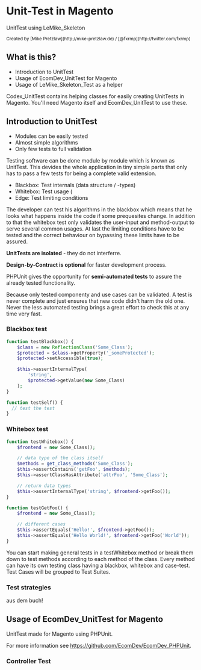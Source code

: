 # Unit-Test in Magento

UnitTest using LeMike_Skeleton

<small>
    Created by [Mike Pretzlaw](http://mike-pretzlaw.de) / [@fxrmp](http://twitter.com/fxrmp)
</small>


## What is this?

- Introduction to UnitTest
- Usage of EcomDev_UnitTest for Magento
- Usage of LeMike_Skeleton_Test as a helper

<aside class="notes">
    Codex_UnitTest contains helping classes for easily creating UnitTests in Magento.
    You'll need Magento itself and EcomDev_UnitTest to use these.
</aside>



## Introduction to UnitTest

- Modules can be easily tested
- Almost simple algorithms
- Only few tests to full validation

<aside class="notes">
    Testing software can be done module by module which is known as UnitTest.
    This devides the whole application in tiny simple parts that only has to pass a few tests for being a complete
    valid extension.
</aside>


- Blackbox: Test internals (data structure / -types)
- Whitebox: Test usage (
- Edge: Test limiting conditions

<aside class="notes">
    The developer can test his algorithms in the blackbox which means that he looks what happens inside the code
    if some prequesites change.
    In addition to that the whitebox test only validates the user-input and method-output to serve several common
    usages.
    At last the limiting conditions have to be tested and the correct behaviour on bypassing these limits have to be
    assured.
</aside>


**UnitTests are isolated** - they do not interferre.

**Design-by-Contract is optional** for faster development process.

PHPUnit gives the opportunity for **semi-automated tests** to assure the already tested functionality.
<aside class="notes">
    Because only tested componenty and use cases can be validated.
    A test is never complete and just ensures that new code didn't harm the old one.
    Never the less automated testing brings a great effort to check this at any time very fast.
</aside>


### Blackbox test

```php
function testBlackbox() {
    $class = new ReflectionClass('Some_Class');
    $protected = $class->getProperty('_someProtected');
    $protected->setAccessible(true);

    $this->assertInternalType(
        'string',
        $protected->getValue(new Some_Class)
    );
}
```

```php
function testSelf() {
  // test the test
}
```


### Whitebox test

```php
function testWhitebox() {
    $frontend = new Some_Class();

    // data type of the class itself
    $methods = get_class_methods('Some_Class');
    $this->assertContains('getFoo', $methods);
    $this->assertClassHasAttribute('attrFoo', 'Some_Class');

    // return data types
    $this->assertInternalType('string', $frontend->getFoo());
}
```

```php
function testGetFoo() {
    $frontend = new Some_Class();

    // different cases
    $this->assertEquals('Hello!', $frontend->getFoo());
    $this->assertEquals('Hello World!', $frontend->getFoo('World'));
}
```

<aside class="notes">
    You can start making general tests in a testWhitebox method or break them down to test methods according to
    each method of the class.
    Every method can have its own testing class having a blackbox, whitebox and case-test.
    Test Cases will be grouped to Test Suites.
</aside>


### Test strategies

<aside class="notes">
    aus dem buch!
</aside>



## Usage of EcomDev_UnitTest for Magento

UnitTest made for Magento using PHPUnit.

For more information see https://github.com/EcomDev/EcomDev_PHPUnit.


### Controller Test


###
